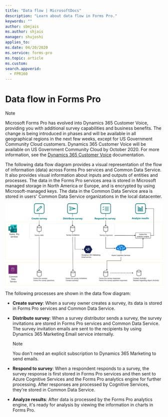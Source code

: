 ```yaml
---
title: "Data flow | MicrosoftDocs"
description: "Learn about data flow in Forms Pro."
keywords: ""
author: sbmjais
ms.author: shjais
manager: shujoshi
applies_to: 
ms.date: 04/20/2020
ms.service: forms-pro
ms.topic: article
ms.custom: 
search.appverid:
  - FPR160
---
```


# Data flow in Forms Pro

> [!NOTE]
> Microsoft Forms Pro has evolved into Dynamics 365 Customer Voice, providing you with additional survey capabilities and business benefits. The change is being introduced in phases and will be available in all geographical regions in the next few weeks, except for US Government Community Cloud customers. Dynamics 365 Customer Voice will be available on US Government Community Cloud by October 2020. For more information, see the [Dynamics 365 Customer Voice](https://go.microsoft.com/fwlink/p/?linkid=2128357) documentation.

The following data flow diagram provides a visual representation of the flow of information (data) across Forms Pro services and Common Data Service. It also provides visual information about inputs and outputs of entities and processes. The data in the Forms Pro services area is stored in Microsoft managed storage in North America or Europe, and is encrypted by using Microsoft-managed keys. The data in the Common Data Service area is stored in users' Common Data Service organizations in the local datacenter.

![Data flow diagram for Forms Pro](media/dfd.png "Data flow diagram for Forms Pro")

The following processes are shown in the data flow diagram:

- **Create survey**: When a survey owner creates a survey, its data is stored in Forms Pro services and Common Data Service.

- **Distribute survey**: When a survey distributor sends a survey, the survey invitations are stored in Forms Pro services and Common Data Service. The survey invitation emails are sent to the recipients by using Dynamics 365 Marketing Email service internally.

  > [!NOTE]
  > You don't need an explicit subscription to Dynamics 365 Marketing to send emails.

- **Respond to survey**: When a respondent responds to a survey, the survey response is first stored in Forms Pro services and then sent to Azure Cognitive Services and the Forms Pro analytics engine for further processing. After responses are processed by Cognitive Services, they're stored in Common Data Service.

- **Analyze results**: After data is processed by the Forms Pro analytics engine, it's ready for analysis by viewing the information in charts in Forms Pro.
